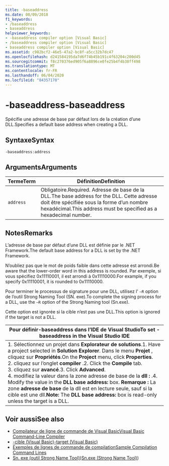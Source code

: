 ```yaml
---
title: -baseaddress
ms.date: 08/09/2018
f1_keywords:
- /baseaddress
- baseaddress
helpviewer_keywords:
- -baseaddress compiler option [Visual Basic]
- /baseaddress compiler option [Visual Basic]
- baseaddress compiler option [Visual Basic]
ms.assetid: c982bcf2-46e5-47a2-bc8f-a5cc32b7dc47
ms.openlocfilehash: d241584195da7d6f74b45b191c4f63204c200d45
ms.sourcegitcommit: f8c270376ed905f6a8896ce0fe25b4f4b38ff498
ms.translationtype: MT
ms.contentlocale: fr-FR
ms.lasthandoff: 06/04/2020
ms.locfileid: "84357178"
---
```

# <a name="-baseaddress"></a><span data-ttu-id="6ab93-102">-baseaddress</span><span class="sxs-lookup"><span data-stu-id="6ab93-102">-baseaddress</span></span>
<span data-ttu-id="6ab93-103">Spécifie une adresse de base par défaut lors de la création d’une DLL.</span><span class="sxs-lookup"><span data-stu-id="6ab93-103">Specifies a default base address when creating a DLL.</span></span>  
  
## <a name="syntax"></a><span data-ttu-id="6ab93-104">Syntaxe</span><span class="sxs-lookup"><span data-stu-id="6ab93-104">Syntax</span></span>  
  
```console  
-baseaddress:address  
```  
  
## <a name="arguments"></a><span data-ttu-id="6ab93-105">Arguments</span><span class="sxs-lookup"><span data-stu-id="6ab93-105">Arguments</span></span>  
  
|<span data-ttu-id="6ab93-106">Terme</span><span class="sxs-lookup"><span data-stu-id="6ab93-106">Term</span></span>|<span data-ttu-id="6ab93-107">Définition</span><span class="sxs-lookup"><span data-stu-id="6ab93-107">Definition</span></span>|  
|---|---|  
|`address`|<span data-ttu-id="6ab93-108">Obligatoire.</span><span class="sxs-lookup"><span data-stu-id="6ab93-108">Required.</span></span> <span data-ttu-id="6ab93-109">Adresse de base de la DLL.</span><span class="sxs-lookup"><span data-stu-id="6ab93-109">The base address for the DLL.</span></span> <span data-ttu-id="6ab93-110">Cette adresse doit être spécifiée sous la forme d’un nombre hexadécimal.</span><span class="sxs-lookup"><span data-stu-id="6ab93-110">This address must be specified as a hexadecimal number.</span></span>|  
  
## <a name="remarks"></a><span data-ttu-id="6ab93-111">Notes</span><span class="sxs-lookup"><span data-stu-id="6ab93-111">Remarks</span></span>  
 <span data-ttu-id="6ab93-112">L’adresse de base par défaut d’une DLL est définie par le .NET Framework.</span><span class="sxs-lookup"><span data-stu-id="6ab93-112">The default base address for a DLL is set by the .NET Framework.</span></span>  
  
 <span data-ttu-id="6ab93-113">N’oubliez pas que le mot de poids faible dans cette adresse est arrondi.</span><span class="sxs-lookup"><span data-stu-id="6ab93-113">Be aware that the lower-order word in this address is rounded.</span></span> <span data-ttu-id="6ab93-114">Par exemple, si vous spécifiez 0x11110001, il est arrondi à 0x11110000.</span><span class="sxs-lookup"><span data-stu-id="6ab93-114">For example, if you specify 0x11110001, it is rounded to 0x11110000.</span></span>  
  
 <span data-ttu-id="6ab93-115">Pour terminer le processus de signature pour une DLL, utilisez l' `–R` option de l’outil Strong Naming Tool (SN. exe).</span><span class="sxs-lookup"><span data-stu-id="6ab93-115">To complete the signing process for a DLL, use the `–R` option of the Strong Naming tool (Sn.exe).</span></span>  
  
 <span data-ttu-id="6ab93-116">Cette option est ignorée si la cible n’est pas une DLL.</span><span class="sxs-lookup"><span data-stu-id="6ab93-116">This option is ignored if the target is not a DLL.</span></span>  
  
|<span data-ttu-id="6ab93-117">Pour définir-baseaddress dans l’IDE de Visual Studio</span><span class="sxs-lookup"><span data-stu-id="6ab93-117">To set -baseaddress in the Visual Studio IDE</span></span>|  
|---|  
|<span data-ttu-id="6ab93-118">1. Sélectionnez un projet dans **Explorateur de solutions**.</span><span class="sxs-lookup"><span data-stu-id="6ab93-118">1.  Have a project selected in **Solution Explorer**.</span></span> <span data-ttu-id="6ab93-119">Dans le menu **Projet** , cliquez sur **Propriétés**.</span><span class="sxs-lookup"><span data-stu-id="6ab93-119">On the **Project** menu, click **Properties**.</span></span> <br /><span data-ttu-id="6ab93-120">2. cliquez sur l’onglet **compiler** .</span><span class="sxs-lookup"><span data-stu-id="6ab93-120">2.  Click the **Compile** tab.</span></span><br /><span data-ttu-id="6ab93-121">3. cliquez sur **avancé**.</span><span class="sxs-lookup"><span data-stu-id="6ab93-121">3.  Click **Advanced**.</span></span><br /><span data-ttu-id="6ab93-122">4. modifiez la valeur dans la zone adresse de base de la **dll :** .</span><span class="sxs-lookup"><span data-stu-id="6ab93-122">4.  Modify the value in the **DLL base address:** box.</span></span> <span data-ttu-id="6ab93-123">**Remarque :**      La zone **adresse de base** de la dll est en lecture seule, sauf si la cible est une dll.</span><span class="sxs-lookup"><span data-stu-id="6ab93-123">**Note:**      The **DLL base address:** box is read-only unless the target is a DLL.</span></span>|  
  
## <a name="see-also"></a><span data-ttu-id="6ab93-124">Voir aussi</span><span class="sxs-lookup"><span data-stu-id="6ab93-124">See also</span></span>

- [<span data-ttu-id="6ab93-125">Compilateur de ligne de commande de Visual Basic</span><span class="sxs-lookup"><span data-stu-id="6ab93-125">Visual Basic Command-Line Compiler</span></span>](index.md)
- [<span data-ttu-id="6ab93-126">-cible (Visual Basic)</span><span class="sxs-lookup"><span data-stu-id="6ab93-126">-target (Visual Basic)</span></span>](target.md)
- [<span data-ttu-id="6ab93-127">Exemples de lignes de commande de compilation</span><span class="sxs-lookup"><span data-stu-id="6ab93-127">Sample Compilation Command Lines</span></span>](sample-compilation-command-lines.md)
- <span data-ttu-id="6ab93-128">[Sn. exe (outil Strong Name Tool)](../../../framework/tools/sn-exe-strong-name-tool.md))</span><span class="sxs-lookup"><span data-stu-id="6ab93-128">[Sn.exe (Strong Name Tool)](../../../framework/tools/sn-exe-strong-name-tool.md))</span></span>
